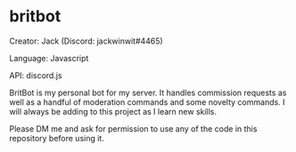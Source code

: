 # britbot

Creator: Jack (Discord: jackwinwit#4465)

Language: Javascript

API: discord.js

BritBot is my personal bot for my server. It handles commission requests as well as a handful of moderation commands and some novelty commands. I will always be adding to this project as I learn new skills.

Please DM me and ask for permission to use any of the code in this repository before using it.


